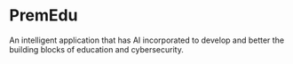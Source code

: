 # PremEdu
An intelligent application that has AI incorporated to develop and better the building blocks of education and cybersecurity. 
